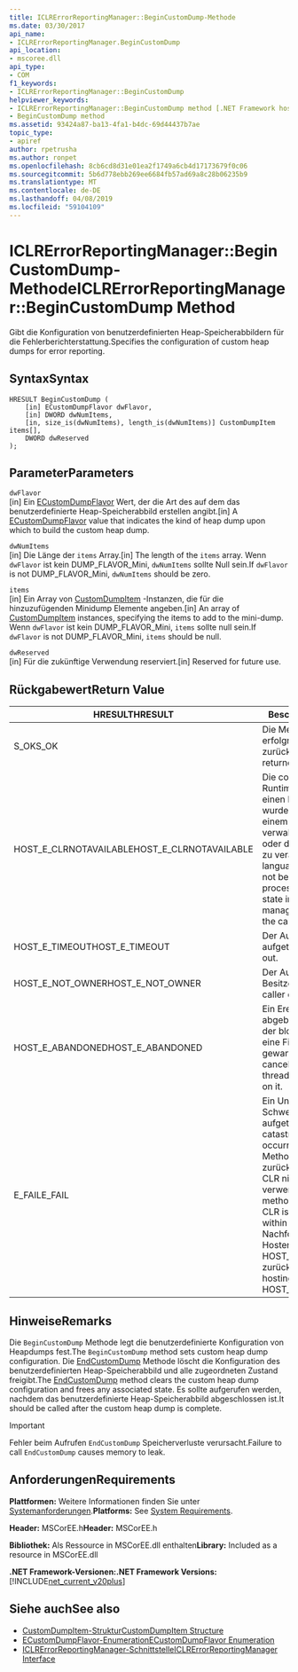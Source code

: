 ```yaml
---
title: ICLRErrorReportingManager::BeginCustomDump-Methode
ms.date: 03/30/2017
api_name:
- ICLRErrorReportingManager.BeginCustomDump
api_location:
- mscoree.dll
api_type:
- COM
f1_keywords:
- ICLRErrorReportingManager::BeginCustomDump
helpviewer_keywords:
- ICLRErrorReportingManager::BeginCustomDump method [.NET Framework hosting]
- BeginCustomDump method
ms.assetid: 93424a87-ba13-4fa1-b4dc-69d44437b7ae
topic_type:
- apiref
author: rpetrusha
ms.author: ronpet
ms.openlocfilehash: 8cb6cd8d31e01ea2f1749a6cb4d17173679f0c06
ms.sourcegitcommit: 5b6d778ebb269ee6684fb57ad69a8c28b06235b9
ms.translationtype: MT
ms.contentlocale: de-DE
ms.lasthandoff: 04/08/2019
ms.locfileid: "59104109"
---
```

# <a name="iclrerrorreportingmanagerbegincustomdump-method"></a><span data-ttu-id="3856e-102">ICLRErrorReportingManager::BeginCustomDump-Methode</span><span class="sxs-lookup"><span data-stu-id="3856e-102">ICLRErrorReportingManager::BeginCustomDump Method</span></span>
<span data-ttu-id="3856e-103">Gibt die Konfiguration von benutzerdefinierten Heap-Speicherabbildern für die Fehlerberichterstattung.</span><span class="sxs-lookup"><span data-stu-id="3856e-103">Specifies the configuration of custom heap dumps for error reporting.</span></span>  
  
## <a name="syntax"></a><span data-ttu-id="3856e-104">Syntax</span><span class="sxs-lookup"><span data-stu-id="3856e-104">Syntax</span></span>  
  
```  
HRESULT BeginCustomDump (  
    [in] ECustomDumpFlavor dwFlavor,  
    [in] DWORD dwNumItems,  
    [in, size_is(dwNumItems), length_is(dwNumItems)] CustomDumpItem items[],  
    DWORD dwReserved  
);  
```  
  
## <a name="parameters"></a><span data-ttu-id="3856e-105">Parameter</span><span class="sxs-lookup"><span data-stu-id="3856e-105">Parameters</span></span>  
 `dwFlavor`  
 <span data-ttu-id="3856e-106">[in] Ein [ECustomDumpFlavor](../../../../docs/framework/unmanaged-api/hosting/ecustomdumpflavor-enumeration.md) Wert, der die Art des auf dem das benutzerdefinierte Heap-Speicherabbild erstellen angibt.</span><span class="sxs-lookup"><span data-stu-id="3856e-106">[in] A [ECustomDumpFlavor](../../../../docs/framework/unmanaged-api/hosting/ecustomdumpflavor-enumeration.md) value that indicates the kind of heap dump upon which to build the custom heap dump.</span></span>  
  
 `dwNumItems`  
 <span data-ttu-id="3856e-107">[in] Die Länge der `items` Array.</span><span class="sxs-lookup"><span data-stu-id="3856e-107">[in] The length of the `items` array.</span></span> <span data-ttu-id="3856e-108">Wenn `dwFlavor` ist kein DUMP_FLAVOR_Mini, `dwNumItems` sollte Null sein.</span><span class="sxs-lookup"><span data-stu-id="3856e-108">If `dwFlavor` is not DUMP_FLAVOR_Mini, `dwNumItems` should be zero.</span></span>  
  
 `items`  
 <span data-ttu-id="3856e-109">[in] Ein Array von [CustomDumpItem](../../../../docs/framework/unmanaged-api/hosting/customdumpitem-structure.md) -Instanzen, die für die hinzuzufügenden Minidump Elemente angeben.</span><span class="sxs-lookup"><span data-stu-id="3856e-109">[in] An array of [CustomDumpItem](../../../../docs/framework/unmanaged-api/hosting/customdumpitem-structure.md) instances, specifying the items to add to the mini-dump.</span></span> <span data-ttu-id="3856e-110">Wenn `dwFlavor` ist kein DUMP_FLAVOR_Mini, `items` sollte null sein.</span><span class="sxs-lookup"><span data-stu-id="3856e-110">If `dwFlavor` is not DUMP_FLAVOR_Mini, `items` should be null.</span></span>  
  
 `dwReserved`  
 <span data-ttu-id="3856e-111">[in] Für die zukünftige Verwendung reserviert.</span><span class="sxs-lookup"><span data-stu-id="3856e-111">[in] Reserved for future use.</span></span>  
  
## <a name="return-value"></a><span data-ttu-id="3856e-112">Rückgabewert</span><span class="sxs-lookup"><span data-stu-id="3856e-112">Return Value</span></span>  
  
|<span data-ttu-id="3856e-113">HRESULT</span><span class="sxs-lookup"><span data-stu-id="3856e-113">HRESULT</span></span>|<span data-ttu-id="3856e-114">Beschreibung</span><span class="sxs-lookup"><span data-stu-id="3856e-114">Description</span></span>|  
|-------------|-----------------|  
|<span data-ttu-id="3856e-115">S_OK</span><span class="sxs-lookup"><span data-stu-id="3856e-115">S_OK</span></span>|<span data-ttu-id="3856e-116">Die Methode wurde erfolgreich zurückgegeben.</span><span class="sxs-lookup"><span data-stu-id="3856e-116">The method returned successfully.</span></span>|  
|<span data-ttu-id="3856e-117">HOST_E_CLRNOTAVAILABLE</span><span class="sxs-lookup"><span data-stu-id="3856e-117">HOST_E_CLRNOTAVAILABLE</span></span>|<span data-ttu-id="3856e-118">Die common Language Runtime (CLR) wurde nicht in einen Prozess geladen wurde, oder die CLR ist in einem Zustand, in dem nicht verwalteten Code ausführen oder den Aufruf erfolgreich zu verarbeiten.</span><span class="sxs-lookup"><span data-stu-id="3856e-118">The common language runtime (CLR) has not been loaded into a process, or the CLR is in a state in which it cannot run managed code or process the call successfully.</span></span>|  
|<span data-ttu-id="3856e-119">HOST_E_TIMEOUT</span><span class="sxs-lookup"><span data-stu-id="3856e-119">HOST_E_TIMEOUT</span></span>|<span data-ttu-id="3856e-120">Der Aufruf ist ein Timeout aufgetreten.</span><span class="sxs-lookup"><span data-stu-id="3856e-120">The call timed out.</span></span>|  
|<span data-ttu-id="3856e-121">HOST_E_NOT_OWNER</span><span class="sxs-lookup"><span data-stu-id="3856e-121">HOST_E_NOT_OWNER</span></span>|<span data-ttu-id="3856e-122">Der Aufrufer ist nicht Besitzer der Sperre.</span><span class="sxs-lookup"><span data-stu-id="3856e-122">The caller does not own the lock.</span></span>|  
|<span data-ttu-id="3856e-123">HOST_E_ABANDONED</span><span class="sxs-lookup"><span data-stu-id="3856e-123">HOST_E_ABANDONED</span></span>|<span data-ttu-id="3856e-124">Ein Ereignis wurde abgebrochen, während sich der blockierte Thread oder eine Fiber darauf gewartet.</span><span class="sxs-lookup"><span data-stu-id="3856e-124">An event was canceled while a blocked thread or fiber was waiting on it.</span></span>|  
|<span data-ttu-id="3856e-125">E_FAIL</span><span class="sxs-lookup"><span data-stu-id="3856e-125">E_FAIL</span></span>|<span data-ttu-id="3856e-126">Ein Unbekannter Schwerwiegender Fehler ist aufgetreten.</span><span class="sxs-lookup"><span data-stu-id="3856e-126">An unknown catastrophic failure occurred.</span></span> <span data-ttu-id="3856e-127">Wenn eine Methode E_FAIL zurückgegeben hat, ist die CLR nicht mehr im Prozess verwendet werden.</span><span class="sxs-lookup"><span data-stu-id="3856e-127">After a method returns E_FAIL, the CLR is no longer usable within the process.</span></span> <span data-ttu-id="3856e-128">Nachfolgende Aufrufe zum Hosten der Methoden HOST_E_CLRNOTAVAILABLE zurück.</span><span class="sxs-lookup"><span data-stu-id="3856e-128">Subsequent calls to hosting methods return HOST_E_CLRNOTAVAILABLE.</span></span>|  
  
## <a name="remarks"></a><span data-ttu-id="3856e-129">Hinweise</span><span class="sxs-lookup"><span data-stu-id="3856e-129">Remarks</span></span>  
 <span data-ttu-id="3856e-130">Die `BeginCustomDump` Methode legt die benutzerdefinierte Konfiguration von Heapdumps fest.</span><span class="sxs-lookup"><span data-stu-id="3856e-130">The `BeginCustomDump` method sets custom heap dump configuration.</span></span> <span data-ttu-id="3856e-131">Die [EndCustomDump](../../../../docs/framework/unmanaged-api/hosting/iclrerrorreportingmanager-endcustomdump-method.md) Methode löscht die Konfiguration des benutzerdefinierten Heap-Speicherabbild und alle zugeordneten Zustand freigibt.</span><span class="sxs-lookup"><span data-stu-id="3856e-131">The [EndCustomDump](../../../../docs/framework/unmanaged-api/hosting/iclrerrorreportingmanager-endcustomdump-method.md) method clears the custom heap dump configuration and frees any associated state.</span></span> <span data-ttu-id="3856e-132">Es sollte aufgerufen werden, nachdem das benutzerdefinierte Heap-Speicherabbild abgeschlossen ist.</span><span class="sxs-lookup"><span data-stu-id="3856e-132">It should be called after the custom heap dump is complete.</span></span>  
  
> [!IMPORTANT]
>  <span data-ttu-id="3856e-133">Fehler beim Aufrufen `EndCustomDump` Speicherverluste verursacht.</span><span class="sxs-lookup"><span data-stu-id="3856e-133">Failure to call `EndCustomDump` causes memory to leak.</span></span>  
  
## <a name="requirements"></a><span data-ttu-id="3856e-134">Anforderungen</span><span class="sxs-lookup"><span data-stu-id="3856e-134">Requirements</span></span>  
 <span data-ttu-id="3856e-135">**Plattformen:** Weitere Informationen finden Sie unter [Systemanforderungen](../../../../docs/framework/get-started/system-requirements.md).</span><span class="sxs-lookup"><span data-stu-id="3856e-135">**Platforms:** See [System Requirements](../../../../docs/framework/get-started/system-requirements.md).</span></span>  
  
 <span data-ttu-id="3856e-136">**Header:** MSCorEE.h</span><span class="sxs-lookup"><span data-stu-id="3856e-136">**Header:** MSCorEE.h</span></span>  
  
 <span data-ttu-id="3856e-137">**Bibliothek:** Als Ressource in MSCorEE.dll enthalten</span><span class="sxs-lookup"><span data-stu-id="3856e-137">**Library:** Included as a resource in MSCorEE.dll</span></span>  
  
 **<span data-ttu-id="3856e-138">.NET Framework-Versionen:</span><span class="sxs-lookup"><span data-stu-id="3856e-138">.NET Framework Versions:</span></span>** [!INCLUDE[net_current_v20plus](../../../../includes/net-current-v20plus-md.md)]  
  
## <a name="see-also"></a><span data-ttu-id="3856e-139">Siehe auch</span><span class="sxs-lookup"><span data-stu-id="3856e-139">See also</span></span>

- [<span data-ttu-id="3856e-140">CustomDumpItem-Struktur</span><span class="sxs-lookup"><span data-stu-id="3856e-140">CustomDumpItem Structure</span></span>](../../../../docs/framework/unmanaged-api/hosting/customdumpitem-structure.md)
- [<span data-ttu-id="3856e-141">ECustomDumpFlavor-Enumeration</span><span class="sxs-lookup"><span data-stu-id="3856e-141">ECustomDumpFlavor Enumeration</span></span>](../../../../docs/framework/unmanaged-api/hosting/ecustomdumpflavor-enumeration.md)
- [<span data-ttu-id="3856e-142">ICLRErrorReportingManager-Schnittstelle</span><span class="sxs-lookup"><span data-stu-id="3856e-142">ICLRErrorReportingManager Interface</span></span>](../../../../docs/framework/unmanaged-api/hosting/iclrerrorreportingmanager-interface.md)
